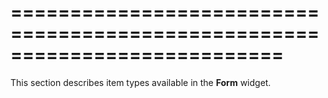 ===========================================================================
===========================================================================

<!--shortDescription-->
This section describes item types available in the **Form** widget.
<!--/shortDescription-->

<!--fullDescription-->

<!--/fullDescription-->